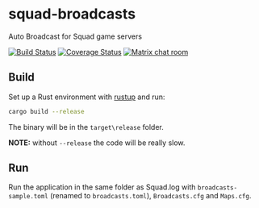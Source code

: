 # squad-broadcasts
Auto Broadcast for Squad game servers

[![Build Status](https://travis-ci.org/bbigras/squad-broadcasts.svg?branch=master)](https://travis-ci.org/bbigras/squad-broadcasts)
[![Coverage Status](https://coveralls.io/repos/github/bbigras/squad-broadcasts/badge.svg?branch=master)](https://coveralls.io/github/bbigras/squad-broadcasts?branch=master)
[![Matrix chat room](https://d3vu3aucnul4od.cloudfront.net/matrix-badge.svg)](https://matrix.to/#/#squad-broadcasts:matrix.org)

## Build

Set up a Rust environment with [rustup](https://www.rustup.rs) and run:

```sh
cargo build --release
```

The binary will be in the `target\release` folder.

**NOTE:** without `--release` the code will be really slow.

## Run

Run the application in the same folder as Squad.log with `broadcasts-sample.toml` (renamed to `broadcasts.toml`), `Broadcasts.cfg` and `Maps.cfg`.
